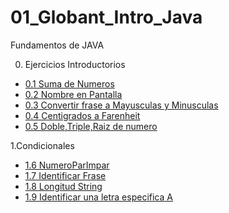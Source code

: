 # 01_Globant_Intro_Java
Fundamentos de JAVA


0. Ejercicios Introductorios
  - [0.1 Suma de Numeros](https://github.com/ErickOrtiz0298/01_Globant_Intro_Java/tree/main/00_Ejercicios_Introductorios/SumaDeNumeros)
  - [0.2 Nombre en Pantalla](https://github.com/ErickOrtiz0298/01_Globant_Intro_Java/tree/main/00_Ejercicios_Introductorios/NombreEnPantalla)
  - [0.3 Convertir frase a Mayusculas  y Minusculas](https://github.com/ErickOrtiz0298/01_Globant_Intro_Java/tree/main/00_Ejercicios_Introductorios/FraseMayusculasMinusculas)
  - [0.4 Centigrados a Farenheit](https://github.com/ErickOrtiz0298/01_Globant_Intro_Java/tree/main/00_Ejercicios_Introductorios/CentigradosFarenheit)
  - [0.5 Doble,Triple,Raiz de numero](https://github.com/ErickOrtiz0298/01_Globant_Intro_Java/tree/main/00_Ejercicios_Introductorios/DobleTripleRaizNumero)

1.Condicionales 

  - [1.6 NumeroParImpar](https://github.com/ErickOrtiz0298/01_Globant_Intro_Java/tree/main/01_CondicionalesJava/NumeroParImpar)
  - [1.7 Identificar Frase](https://github.com/ErickOrtiz0298/01_Globant_Intro_Java/tree/main/01_CondicionalesJava/IdentificarFrase)
  - [1.8 Longitud String](https://github.com/ErickOrtiz0298/01_Globant_Intro_Java/tree/main/01_CondicionalesJava/LongitudString)
  - [1.9 Identificar una letra especifica A](https://github.com/ErickOrtiz0298/01_Globant_Intro_Java/tree/main/01_CondicionalesJava/IdentificarLetraA)
